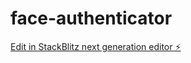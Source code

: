# face-authenticator

[Edit in StackBlitz next generation editor ⚡️](https://stackblitz.com/~/github.com/Bishir-tm/face-authenticator)